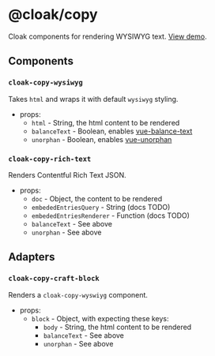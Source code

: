 # @cloak/copy

Cloak components for rendering WYSIWYG text.  [View demo](https://cloak-copy.netlify.app/).

## Components

### `cloak-copy-wysiwyg`

Takes `html` and wraps it with default `wysiwyg` styling.

- props:
  - `html` - String, the html content to be rendered
  - `balanceText` - Boolean, enables [vue-balance-text](https://github.com/BKWLD/vue-balance-text)
  - `unorphan` - Boolean, enables [vue-unorphan](https://github.com/BKWLD/vue-unorphan)

### `cloak-copy-rich-text`

Renders Contentful Rich Text JSON.

- props:
  - `doc` - Object, the content to be rendered
  - `embededEntriesQuery` - String (docs TODO)
  - `embededEntriesRenderer` - Function (docs TODO)
  - `balanceText` - See above
  - `unorphan` - See above

## Adapters

### `cloak-copy-craft-block`

Renders a `cloak-copy-wyswiyg` component.

- props:
  - `block` - Object, with expecting these keys:
    - `body` - String, the html content to be rendered
    - `balanceText` - See above
    - `unorphan` - See above

